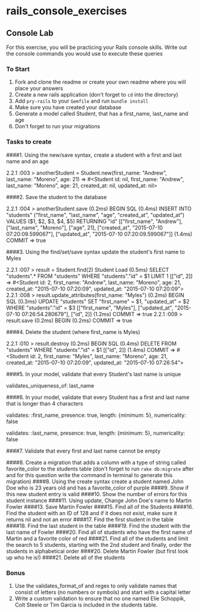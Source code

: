 # rails_console_exercises
## Console Lab

For this exercise, you will be practicing your Rails console skills. Write out the console commands you would use to execute these queries

### To Start

1. Fork and clone the readme or create your own readme where you will place your answers
2. Create a new rails application (don't forget to `cd` into the directory)
3. Add `pry-rails` to your `Gemfile` and run `bundle install`
4. Make sure you have created your database
1. Generate a model called Student, that has a first_name, last_name and age
2. Don't forget to run your migrations

### Tasks to create

####1. Using the new/save syntax, create a student with a first and last name and an age

2.2.1 :003 > anotherStudent = Student.new(first_name: "Andrew", last_name: "Moreno", age: 21)
 => #<Student id: nil, first_name: "Andrew", last_name: "Moreno", age: 21, created_at: nil, updated_at: nil>

####2. Save the student to the database
 
2.2.1 :004 > anotherStudent.save
   (0.2ms)  BEGIN
  SQL (0.4ms)  INSERT INTO "students" ("first_name", "last_name", "age", "created_at", "updated_at") VALUES ($1, $2, $3, $4, $5) RETURNING "id"  [["first_name", "Andrew"], ["last_name", "Moreno"], ["age", 21], ["created_at", "2015-07-10 07:20:09.599067"], ["updated_at", "2015-07-10 07:20:09.599067"]]
   (1.4ms)  COMMIT
 => true

####3. Using the find/set/save syntax update the student's first name to Myles

2.2.1 :007 > result = Student.find(2)
  Student Load (0.5ms)  SELECT  "students".* FROM "students" WHERE "students"."id" = $1 LIMIT 1  [["id", 2]]
 => #<Student id: 2, first_name: "Andrew", last_name: "Moreno", age: 21, created_at: "2015-07-10 07:20:09", updated_at: "2015-07-10 07:20:09">
2.2.1 :008 > result.update_attributes(first_name: "Myles")
   (0.2ms)  BEGIN
  SQL (0.3ms)  UPDATE "students" SET "first_name" = $1, "updated_at" = $2 WHERE "students"."id" = $3  [["first_name", "Myles"], ["updated_at", "2015-07-10 07:26:54.280679"], ["id", 2]]
   (1.2ms)  COMMIT
 => true
2.2.1 :009 > result.save
   (0.2ms)  BEGIN
   (0.2ms)  COMMIT
 => true

####4. Delete the student (where first_name is Myles)

2.2.1 :010 > result.destroy
   (0.2ms)  BEGIN
  SQL (0.4ms)  DELETE FROM "students" WHERE "students"."id" = $1  [["id", 2]]
   (1.4ms)  COMMIT
 => #<Student id: 2, first_name: "Myles", last_name: "Moreno", age: 21, created_at: "2015-07-10 07:20:09", updated_at: "2015-07-10 07:26:54"> 

####5. In your model, validate that every Student's last name is unique

validates_uniqueness_of: last_name

####6. In your model, validate that every Student has a first and last name that is longer than 4 characters

validates: :first_name,
          presence: true,
          length: {minimum: 5},
          numericality: false
  
validates: :last_name,
          presence: true,
          length: {minimum: 5},
          numericality: false

####7. Validate that every first and last name cannot be empty



####8. Create a migration that adds a column with a type of string called favorite_color to the students table (don't forget to run `rake db:migrate` after and for this question write the command in terminal to generate this migration)
####8. Using the create syntax create a student named John Doe who is 23 years old and has a favorite_color of purple
####9. Show if this new student entry is valid
####10. Show the number of errors for this student instance
####11. Using update, Change John Doe's name to Martin Fowler
####13. Save Martin Fowler
####15. Find all of the Students
####16. Find the student with an ID of 128 and if it does not exist, make sure it returns nil and not an error
####17. Find the first student in the table
####18. Find the last student in the table
####19. Find the student with the last name of Fowler
####20. Find all of students who have the first name of Martin and a favorite color of red
####21. Find all of the students and limit the search to 5 students, starting with the 2nd student and finally, order the students in alphabetical order
####20. Delete Martin Fowler (but first look up who he is!)
####21. Delete all of the students

### Bonus
1. Use the validates_format_of and regex to only validate names that consist of letters (no numbers or symbols) and start with a capital letter
2. Write a custom validation to ensure that no one named Elie Schoppik, Colt Steele or Tim Garcia is included in the students table.

